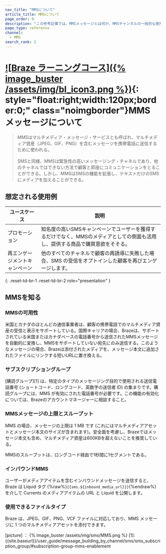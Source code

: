 ```yaml
---
nav_title: "MMSについて"
article_title: MMSについて
page_order: 0
description: "この参考記事では、MMSメッセージとは何か、MMSチャンネルの一般的な使用例について説明する。"
page_type: reference
channel:
  - MMS
search_rank: 2  
---
```


# [![Braze ラーニングコース]({% image_buster /assets/img/bl_icon3.png %})](https://learning.braze.com/messaging-channels-sms){: style="float:right;width:120px;border:0;" class="noimgborder"}MMS メッセージについて

> MMSはマルチメディア・メッセージ・サービスとも呼ばれ、マルチメディア資産（JPEG、GIF、PNG）を含むメッセージを携帯電話に送信するために使われる。<br><br>SMSと同様、MMSは緊急性の高いメッセージング・チャネルであり、他のチャネルではできない方法で顧客と即座にコミュニケーションをとることができる。しかし、MMSはSMSの機能を拡張し、テキストだけのSMSにメディアを加えることができる。

## 想定される使用例

| ユースケース | 説明 |
| --- | --- |
| プロモーション | 知名度の高いSMSキャンペーンでユーザーを獲得するだけでなく、MMSのメディアとしての側面も活用し、提供する商品で購買意欲をそそる。 | 
| 再エンゲージメントキャンペーン | 他のすべてのチャネルで顧客の再誘導に失敗した場合、SMS の受信をオプトインした顧客を再びエンゲージします。 |
{: .reset-td-br-1 .reset-td-br-2 role="presentation" }

## MMSを知る

### MMSの可用性

米国とカナダのほとんどの通信事業者は、顧客の携帯電話でのマルチメディア資産の受信と表示をサポートしている。国際キャリアの場合、Brazeは、サポートされている米国またはカナダベースの電話番号から送信されたMMSメッセージを自動的に変換し、MMSをサポートしていない宛先にのみ送信する。このようなメッセージの場合、Brazeは添付されたメディアを、メッセージ本文に追加されたファイルにリンクする短いURLに置き換える。

### サブスクリプショングループ

[購読グループ][1] は、特定のタイプのメッセージング目的で使用される送信電話番号 (ショートコード、ロングコード、英数字の送信者 ID) の集まりです。購読グループには、MMS が有効にされた電話番号が必要です。この機能の有効化については、Brazeのアカウントマネージャーに相談すること。

### MMSメッセージの上限とスループット

MMS の場合、メッセージの上限は 1 MB です (これにはマルチメディアアセットとメッセージ本文のサイズが含まれます)。安全面を考慮し、Brazeではメッセージ本文も含め、マルチメディア資産は600KBを超えないことを推奨している。

MMSのスループットは、ロングコード経由で1秒間に1セグメントである。

### インバウンドMMS

ユーザーがメディアアイテムを含むインバウンドメッセージを送信すると、Braze は Liquid タグ {%raw%}`{{sms.${inbound_media_url}}}`{%endraw%} を介して Currents のメディアアイテムの URL と Liquid を公開します。

### 使用できるファイルタイプ

Braze は、JPEG、GIF、PNG、VCF ファイルに対応しており、MMS メッセージに 1 つのマルチメディアアセットを添付できます。


[picture] ： {% image_buster /assets/img/sms/MMS.png %}
[1]: {{site.baseurl}}/user_guide/message_building_by_channel/sms/sms_subscription_group/#subscription-group-mms-enablement
